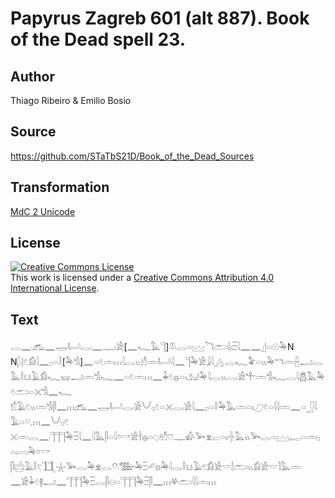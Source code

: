 # Papyrus Zagreb 601 (alt 887). Book of the Dead spell 23.

## Author 

Thiago Ribeiro & Emilio Bosio

## Source 

https://github.com/STaTbS21D/Book_of_the_Dead_Sources

## Transformation 

[MdC 2 Unicode](https://statbs21d.github.io/mdc2unicode.html)

## License 

<a rel="license" href="http://creativecommons.org/licenses/by/4.0/"><img alt="Creative Commons License" style="border-width:0" src="https://i.creativecommons.org/l/by/4.0/88x31.png" /></a><br />This work is licensed under a <a rel="license" href="http://creativecommons.org/licenses/by/4.0/">Creative Commons Attribution 4.0 International License</a>.

## Text 

<hiero><rubrum>𓂋𓈖𓏺𓃹𓈖𓉿𓂡𓂋𓏺𓈖𓊃𓏤𓀀</rubrum>[<rubrum>𓈖𓆑𓅓𓊹</rubrum>]<rubrum>𓌨𓂋𓏏𓈉</rubrum>𓆓𓂧𓌃𓏤𓏫𓇋𓈖𓈖𓊨𓏏𓇳𓅆N<br>
N𓆄𓊤𓏲𓀁𓇋𓈖𓊪𓏏𓎛[𓅆𓀜]𓈖𓏏𓏲𓏛𓏥𓇋𓂋𓏭𓀺𓏛𓂡𓏺𓇋𓈖𓊹𓅆𓀀𓇍𓇋𓂻𓂋𓆑𓅝𓏏𓏭𓅆𓎔𓏛𓐢𓂝𓂋<br>
𓅓𓎛𓂓𓏺𓄿𓀁𓆑𓊠𓂝𓏛𓀜𓆑𓈖𓏏𓏲𓏛𓏥𓈖𓇓𓏲𓐍𓏏𓏯𓃫𓅆𓇋𓂋𓏭𓂋𓏺𓀀𓍚𓏛𓀜𓆑𓂋𓇋𓆣𓅓𓅆𓏲𓂧𓏏𓏴𓀜𓈖𓆑<br>
𓀸𓄿𓏲𓏭𓏛𓀜𓋴𓈖𓏥𓃹𓈖𓉿𓂡𓂋𓏺𓀀𓄋𓊪𓏲𓏏𓏴𓂋𓏺𓀀𓇋𓈖𓊪𓏏𓎛𓅆𓅓𓏛𓏏𓏤𓈔𓏲𓏏𓇋𓇋𓏛𓈖𓏏𓃀𓇋𓄿𓏏𓎺𓈒𓏥𓈖𓄋𓊪𓏲<br>
𓏴𓏛𓂋𓈖𓏺𓊹𓊹𓊹𓅆𓏫𓇋𓈖𓇋𓅓𓋴𓏏𓇋𓏌𓎡𓀀𓌂𓐍𓏏𓆇𓁗𓈞𓊃𓀉𓅨𓁷𓏺𓐞𓏏𓏤𓏶𓅓𓏭𓅨𓂋𓏏𓈉𓉻𓏏𓏛𓊪𓏏𓇯𓅆𓏌𓎡<br>
𓋴𓐠𓄿𓎛𓏲𓃅𓇼𓅨𓂋𓅆𓁷𓂋𓄣𓏺𓅢𓅆𓏫𓄔𓊖𓅆𓇋𓂋𓎛𓂓𓏺𓄿𓏲𓀁𓀀𓎟𓌃𓂧𓏭𓀁𓀀𓎟𓌙𓅓𓏛<br>
𓈖𓀀𓇓𓏲𓊢𓂝𓈖𓊹𓊹𓊹𓅆𓏫𓂋𓋴𓇷𓏏𓊹𓊹𓊹𓅆𓏫𓋴𓈖𓏥𓋬𓂧𓇋𓇋𓏛𓏥<br></hiero>